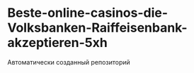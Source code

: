 # Beste-online-casinos-die-Volksbanken-Raiffeisenbank-akzeptieren-5xh
Автоматически созданный репозиторий
